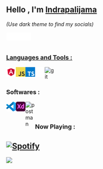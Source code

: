 ## Hello ,  I'm <a href="https://indrapalijama.github.io" target="_blank">Indrapalijama</a>
*(Use dark theme to find my socials)*

<a href="https://indrapalijama.github.io" target="_blank"><img align="left" alt="aakarsh.me" width="22px" src="https://github.com/Aakarsh-B/trying-repos/blob/master/www.svg" /></a>
<a href="https://linkedin.com/in/samudrapalijama" target="_blank"><img align="left" alt="Aakarsh B | LinkedIn" width="22px" src="https://github.com/Aakarsh-B/trying-repos/blob/master/linkedin.svg" />
<a href="https://twitter.com/shootnoxious" target="_blank"><img align="left" alt="Aakarsh B | Twitter" width="22px" src="https://github.com/Aakarsh-B/trying-repos/blob/master/twitter.svg" />
<br />
<br />
  
### Languages and Tools :
<a href="https://angular.io" target="_blank"><img align="left" alt="angular" width="26px" src="https://raw.githubusercontent.com/github/explore/80688e429a7d4ef2fca1e82350fe8e3517d3494d/topics/angular/angular.png" /></a>
<a href="https://www.javascript.com" target="_blank"><img align="left" alt="javascript" width="26px" src="https://raw.githubusercontent.com/github/explore/80688e429a7d4ef2fca1e82350fe8e3517d3494d/topics/javascript/javascript.png" /></a>
<a href="https://www.typescriptlang.org" target="_blank"> <img align="left" alt="typescript" width="26px" src="https://raw.githubusercontent.com/github/explore/80688e429a7d4ef2fca1e82350fe8e3517d3494d/topics/typescript/typescript.png"/> </a>
<a href="https://git-scm.com/" target="_blank"> <img align="left" alt="git" width="26px" src="https://github.com/Aakarsh-B/trying-repos/blob/master/github.svg"/> </a>
<a href="https://nestjs.com" target="_blank"> <img align="left" alt="git" width="26px" src="https://d33wubrfki0l68.cloudfront.net/e937e774cbbe23635999615ad5d7732decad182a/26072/logo-small.ede75a6b.svg"/> </a>
<br />
<br />
  
### Softwares :

<img align="left" alt="Visual Studio Code" width="26px" src="https://raw.githubusercontent.com/github/explore/80688e429a7d4ef2fca1e82350fe8e3517d3494d/topics/visual-studio-code/visual-studio-code.png" />
<a href="https://www.adobe.com/products/xd.html" target="_blank"> <img align="left" alt="XD" width="26px" src="https://github.com/Aakarsh-B/trying-repos/blob/master/adobexd.png?raw=true"/> </a> 
<a href="https://www.postman.com" target="_blank"> <img align="left" alt="postman" width="26px" src="https://seeklogo.com/images/P/postman-logo-0087CA0D15-seeklogo.com.png"/> </a>    
  
<br />
<br />
 
### Now Playing :

[![Spotify](https://fulk-now-playing.vercel.app/now-playing)](https://open.spotify.com/user/mr5jgbqp3jw221j271iz2nix9)
<br />
 ---

![](https://github-readme-stats.vercel.app/api?username=indrapalijama&include_all_commits=true&count_private=true&show_icons=true&line_height=20&title_color=FFFFFF&icon_color=FFFFFF&text_color=FFFFFF&bg_color=0D1117) 
